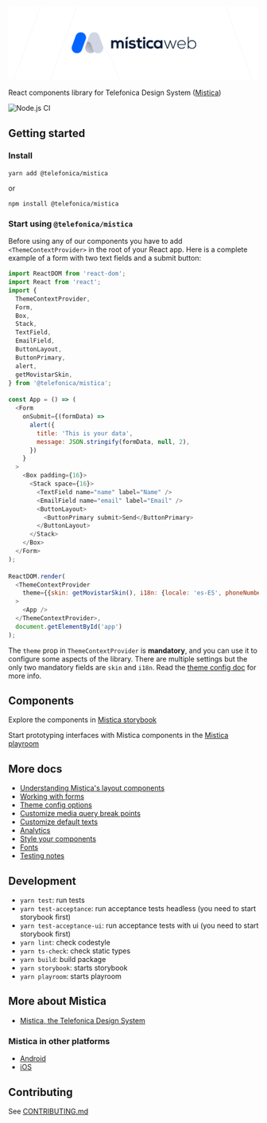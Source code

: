 <img alt="Mística for Web" src="https://raw.githubusercontent.com/Telefonica/mistica-web/master/img/mistica-web.svg">
<br>

React components library for Telefonica Design System ([Mistica](https://github.com/Telefonica/mistica))

![Node.js CI](https://github.com/Telefonica/mistica-web/workflows/Node.js%20CI/badge.svg)

## Getting started

### Install

```terminal
yarn add @telefonica/mistica
```

or

```terminal
npm install @telefonica/mistica
```

### Start using `@telefonica/mistica`

Before using any of our components you have to add `<ThemeContextProvider>` in the root of your React app.
Here is a complete example of a form with two text fields and a submit button:

```javascript
import ReactDOM from 'react-dom';
import React from 'react';
import {
  ThemeContextProvider,
  Form,
  Box,
  Stack,
  TextField,
  EmailField,
  ButtonLayout,
  ButtonPrimary,
  alert,
  getMovistarSkin,
} from '@telefonica/mistica';

const App = () => (
  <Form
    onSubmit={(formData) =>
      alert({
        title: 'This is your data',
        message: JSON.stringify(formData, null, 2),
      })
    }
  >
    <Box padding={16}>
      <Stack space={16}>
        <TextField name="name" label="Name" />
        <EmailField name="email" label="Email" />
        <ButtonLayout>
          <ButtonPrimary submit>Send</ButtonPrimary>
        </ButtonLayout>
      </Stack>
    </Box>
  </Form>
);

ReactDOM.render(
  <ThemeContextProvider
    theme={{skin: getMovistarSkin(), i18n: {locale: 'es-ES', phoneNumberFormattingRegionCode: 'ES'}}}
  >
    <App />
  </ThemeContextProvider>,
  document.getElementById('app')
);
```

The `theme` prop in `ThemeContextProvider` is **mandatory**, and you can use it to configure some aspects of
the library. There are multiple settings but the only two mandatory fields are `skin` and `i18n`. Read the
[theme config doc](https://github.com/Telefonica/mistica-web/blob/master/doc/theme-config.md) for more info.

## Components

Explore the components in [Mistica storybook](https://mistica-web.vercel.app)

Start prototyping interfaces with Mistica components in the
[Mistica playroom](https://mistica-web.vercel.app/playroom)

## More docs

- [Understanding Mistica's layout components](https://github.com/Telefonica/mistica-web/blob/master/doc/layout.md)
- [Working with forms](https://github.com/Telefonica/mistica-web/blob/master/doc/forms.md)
- [Theme config options](https://github.com/Telefonica/mistica-web/blob/master/doc/theme-config.md)
- [Customize media query break points](https://github.com/Telefonica/mistica-web/blob/master/doc/media-queries.md)
- [Customize default texts](https://github.com/Telefonica/mistica-web/blob/master/doc/texts.md)
- [Analytics](https://github.com/Telefonica/mistica-web/blob/master/doc/analytics.md)
- [Style your components](https://github.com/Telefonica/mistica-web/blob/master/doc/styles.md)
- [Fonts](https://github.com/Telefonica/mistica-web/blob/master/doc/fonts.md)
- [Testing notes](https://github.com/Telefonica/mistica-web/blob/master/doc/testing.md)

## Development

- `yarn test`: run tests
- `yarn test-acceptance`: run acceptance tests headless (you need to start storybook first)
- `yarn test-acceptance-ui`: run acceptance tests with ui (you need to start storybook first)
- `yarn lint`: check codestyle
- `yarn ts-check`: check static types
- `yarn build`: build package
- `yarn storybook`: starts storybook
- `yarn playroom`: starts playroom

## More about Mistica

- [Mistica, the Telefonica Design System](https://github.com/Telefonica/mistica)

### Mistica in other platforms

- [Android](https://github.com/Telefonica/mistica-android)
- [iOS](https://github.com/Telefonica/mistica-ios)

## Contributing

See [CONTRIBUTING.md](https://github.com/Telefonica/mistica-web/blob/master/CONTRIBUTING.md)
